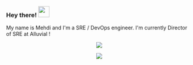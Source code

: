 ### Hey there! <img src="https://raw.githubusercontent.com/MartinHeinz/MartinHeinz/master/wave.gif" width="30px">

My name is Mehdi and I'm a SRE / DevOps engineer. I'm currently Director of SRE at Alluvial !

<p align="center" href="https://github.com/cebidhem/cebidhem">
  <img align="center" src="https://github-readme-stats.vercel.app/api?username=cebidhem&show_icons=true&theme=discord_old_blurple&rank_icon=github" />
</p>
<p align="center" href="https://github.com/cebidhem/linkerd-sp-swagger-sync">
  <img align="center" src="https://github-readme-stats.vercel.app/api/pin/?username=cebidhem&repo=linkerd-sp-swagger-sync&theme=discord_old_blurple" />
</p>

<!--
**cebidhem/cebidhem** is a ✨ _special_ ✨ repository because its `README.md` (this file) appears on your GitHub profile.

Here are some ideas to get you started:

- 🔭 I’m currently working on ...
- 🌱 I’m currently learning ...
- 👯 I’m looking to collaborate on ...
- 🤔 I’m looking for help with ...
- 💬 Ask me about ...
- 📫 How to reach me: ...
- 😄 Pronouns: ...
- ⚡ Fun fact: ...
-->
